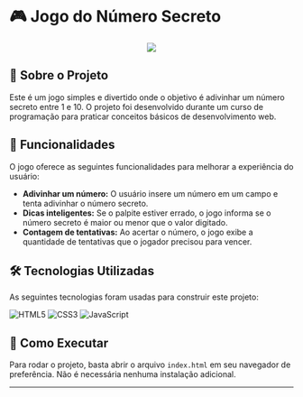 # 🎮 Jogo do Número Secreto

<p align="center">
  <img src="https://img.shields.io/badge/Status-Concluído-green">
</p>

## 📜 Sobre o Projeto

Este é um jogo simples e divertido onde o objetivo é adivinhar um número secreto entre 1 e 10. O projeto foi desenvolvido durante um curso de programação para praticar conceitos básicos de desenvolvimento web.

## 🎯 Funcionalidades

O jogo oferece as seguintes funcionalidades para melhorar a experiência do usuário:

* **Adivinhar um número:** O usuário insere um número em um campo e tenta adivinhar o número secreto.
* **Dicas inteligentes:** Se o palpite estiver errado, o jogo informa se o número secreto é maior ou menor que o valor digitado.
* **Contagem de tentativas:** Ao acertar o número, o jogo exibe a quantidade de tentativas que o jogador precisou para vencer.

## 🛠️ Tecnologias Utilizadas

As seguintes tecnologias foram usadas para construir este projeto:

![HTML5](https://img.shields.io/badge/HTML5-E34F26?style=for-the-badge&logo=html5&logoColor=white)
![CSS3](https://img.shields.io/badge/CSS3-1572B6?style=for-the-badge&logo=css3&logoColor=white)
![JavaScript](https://img.shields.io/badge/JavaScript-F7DF1E?style=for-the-badge&logo=javascript&logoColor=black)

## 🚀 Como Executar

Para rodar o projeto, basta abrir o arquivo `index.html` em seu navegador de preferência. Não é necessária nenhuma instalação adicional.

---

